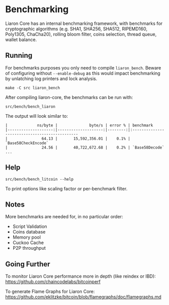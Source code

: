 Benchmarking
============

Liaron Core has an internal benchmarking framework, with benchmarks
for cryptographic algorithms (e.g. SHA1, SHA256, SHA512, RIPEMD160, Poly1305, ChaCha20), rolling bloom filter, coins selection,
thread queue, wallet balance.

Running
---------------------

For benchmarks purposes you only need to compile `liaron_bench`. Beware of configuring without `--enable-debug` as this would impact
benchmarking by unlatching log printers and lock analysis.

    make -C src liaron_bench

After compiling liaron-core, the benchmarks can be run with:

    src/bench/bench_liaron

The output will look similar to:
```
|             ns/byte |              byte/s | error % | benchmark
|--------------------:|--------------------:|--------:|:----------------------------------------------
|               64.13 |       15,592,356.01 |    0.1% | `Base58CheckEncode`
|               24.56 |       40,722,672.68 |    0.2% | `Base58Decode`
...
```

Help
---------------------

    src/bench/bench_litcoin --help

To print options like scaling factor or per-benchmark filter.

Notes
---------------------
More benchmarks are needed for, in no particular order:
- Script Validation
- Coins database
- Memory pool
- Cuckoo Cache
- P2P throughput

Going Further
--------------------

To monitor Liaron Core performance more in depth (like reindex or IBD): https://github.com/chaincodelabs/bitcoinperf

To generate Flame Graphs for Liaron Core: https://github.com/eklitzke/bitcoin/blob/flamegraphs/doc/flamegraphs.md
